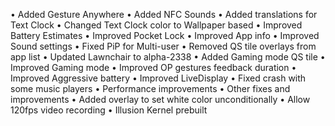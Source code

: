 • Added Gesture Anywhere
• Added NFC Sounds
• Added translations for Text Clock
• Changed Text Clock color to Wallpaper based
• Improved Battery Estimates
• Improved Pocket Lock
• Improved App info
• Improved Sound settings
• Fixed PiP for Multi-user
• Removed QS tile overlays from app list
• Updated Lawnchair to alpha-2338
• Added Gaming mode QS tile
• Improved Gaming mode
• Improved OP gestures feedback duration
• Improved Aggressive battery
• Improved LiveDisplay
• Fixed crash with some music players
• Performance improvements
• Other fixes and improvements
• Added overlay to set white color unconditionally
• Allow 120fps video recording
• Illusion Kernel prebuilt 
